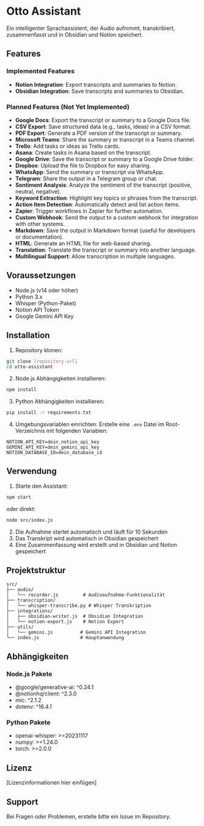 # Otto Assistant

Ein intelligenter Sprachassistent, der Audio aufnimmt, transkribiert, zusammenfasst und in Obsidian und Notion speichert.

## Features

### Implemented Features
- **Notion Integration**: Export transcripts and summaries to Notion.
- **Obsidian Integration**: Save transcripts and summaries to Obsidian.

### Planned Features (Not Yet Implemented)
- **Google Docs**: Export the transcript or summary to a Google Docs file.
- **CSV Export**: Save structured data (e.g., tasks, ideas) in a CSV format.
- **PDF Export**: Generate a PDF version of the transcript or summary.
- **Microsoft Teams**: Share the summary or transcript in a Teams channel.
- **Trello**: Add tasks or ideas as Trello cards.
- **Asana**: Create tasks in Asana based on the transcript.
- **Google Drive**: Save the transcript or summary to a Google Drive folder.
- **Dropbox**: Upload the file to Dropbox for easy sharing.
- **WhatsApp**: Send the summary or transcript via WhatsApp.
- **Telegram**: Share the output in a Telegram group or chat.
- **Sentiment Analysis**: Analyze the sentiment of the transcript (positive, neutral, negative).
- **Keyword Extraction**: Highlight key topics or phrases from the transcript.
- **Action Item Detection**: Automatically detect and list action items.
- **Zapier**: Trigger workflows in Zapier for further automation.
- **Custom Webhook**: Send the output to a custom webhook for integration with other systems.
- **Markdown**: Save the output in Markdown format (useful for developers or documentation).
- **HTML**: Generate an HTML file for web-based sharing.
- **Translation**: Translate the transcript or summary into another language.
- **Multilingual Support**: Allow transcription in multiple languages.

## Voraussetzungen

-   Node.js (v14 oder höher)
-   Python 3.x
-   Whisper (Python-Paket)
-   Notion API Token
-   Google Gemini API Key

## Installation

1. Repository klonen:

```bash
git clone [repository-url]
cd otto-assistant
```

2. Node.js Abhängigkeiten installieren:

```bash
npm install
```

3. Python Abhängigkeiten installieren:

```bash
pip install -r requirements.txt
```

4. Umgebungsvariablen einrichten:
   Erstelle eine `.env` Datei im Root-Verzeichnis mit folgenden Variablen:

```
NOTION_API_KEY=dein_notion_api_key
GEMINI_API_KEY=dein_gemini_api_key
NOTION_DATABASE_ID=dein_database_id
```

## Verwendung

1. Starte den Assistant:

```bash
npm start
```

oder direkt:

```bash
node src/index.js
```

2. Die Aufnahme startet automatisch und läuft für 10 Sekunden
3. Das Transkript wird automatisch in Obsidian gespeichert
4. Eine Zusammenfassung wird erstellt und in Obsidian und Notion gespeichert

## Projektstruktur

```
src/
├── audio/
│   └── recorder.js         # Audioaufnahme-Funktionalität
├── transcription/
│   └── whisper-transcribe.py # Whisper Transkription
├── integrations/
│   ├── obsidian-writer.js  # Obsidian Integration
│   └── notion-export.js    # Notion Export
├── utils/
│   └── gemini.js          # Gemini API Integration
└── index.js               # Hauptanwendung
```

## Abhängigkeiten

### Node.js Pakete

-   @google/generative-ai: ^0.24.1
-   @notionhq/client: ^2.3.0
-   mic: ^2.1.2
-   dotenv: ^16.4.1

### Python Pakete

-   openai-whisper: >=20231117
-   numpy: >=1.24.0
-   torch: >=2.0.0

## Lizenz

[Lizenzinformationen hier einfügen]

## Support

Bei Fragen oder Problemen, erstelle bitte ein Issue im Repository.
